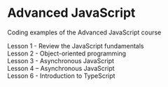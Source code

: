 # Advanced JavaScript

Coding examples of the Advanced JavaScript course

Lesson 1 - Review the JavaScript fundamentals<br />
Lesson 2 - Object-oriented programming<br />
Lesson 3 - Asynchronous JavaScript<br />
Lesson 4 – Asynchronous JavaScript<br />
Lesson 6 - Introduction to TypeScript
